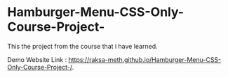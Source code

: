 # Hamburger-Menu-CSS-Only-Course-Project-
This the project from the course that i have learned.

Demo Website Link : https://raksa-meth.github.io/Hamburger-Menu-CSS-Only-Course-Project-/.
